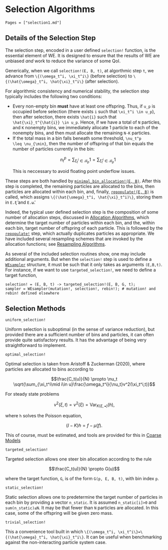 # Selection Algorithms

```@contents
Pages = ["selection1.md"]
```


## Details of the Selection Step
The selection step, encoded in a user defined `selection!` function, is the
essential element of WE.  It is designed to ensure that the results of WE are
unbiased _and_ work to reduce the variance of some QoI.  

Generically, when we call `selection!(E, B, t)`, at algorthmic step `t`, we
advance from ``\{(\omega_t^i, \xi_t^i\}`` (before selection) to
``\{(\hat{\omega}_t^i, \hat{\xi}_t^i\}`` (after selection).  

For algorithmic consistency and numerical stability, the selection step
typically includes the following two conditions:
* Every non-empty bin __must__ have at least one offspring.  Thus, if ``u_p`` is
  occupied before selection (there exists ``i`` such that ``\xi_t^i \in u_p``),
  then after selection, there exists ``\hat{i}`` such that
  ``\hat{\xi}_t^{\hat{i}} \in u_p``.  Hence, if we have a total of ``N``
  particles, and ``K`` nonempty bins, we immediately allocate 1 particle to each
  of the nonempty bins, and then must allocate the remaining ``N-K`` particles.
* If the total mass in a bin falls beneath some threshold, ``\nu_t^p
  \leq \nu_{\min}``, then the number of offspring of that bin equals the number
  of particles currently in the bin:
  ```math
  n_t^p = \sum_{\xi_t^i \in \mathcal{B}_p} 1 = \sum_{\hat{\xi}_t^i \in \mathcal{B}_p}1
  ```
  This is neccessary to avoid floating point underflow issues.
  
These steps are both handled by [`minimal_bin_allocation!(E, B)`](@ref).  After this
step is completed, the remaining  particles are allocated to the bins, then
particles are allocated within each bin, and, finally, [`repopulate!(E, B)`](@ref) is
called, which assigns ``\{(\hat{\omega}_t^i, \hat{\xi}_t^i)\}``, storing them in
`E.ξ̂` and `E.ω̂`.

Indeed, the typical user defined selection step is the composition of some
number of allocation steps, discussed in [Allocation Algorithms](@ref), which determine
the target number of particles within each bin, and the, within each bin, target
number of offspring of each particle.  This is followed by the
[`repopulate!`](@ref) step, which actually duplicates particles as appropriate.
We have included several resampling schemes that are invoked by the allocation
functions; see  [Resampling Algorithms](@ref).

As several of the included selection routines show, one may include additional
arguments.  But when the `selection!` step is used to define a
[`WEsampler`](@ref) structure, it must be such that it only takes as arguments
`(E,B,t)`.  For instance, if we want to use `targeted_selection!`, we need to
define a target function, 
```
selection! = (E, B, t) -> targeted_selection!(E, B, G, t);
sampler = WEsampler(mutation!, selection!, rebin!); # mutation! and rebin! defined elsewhere
```

## Selection Methods

```@docs
uniform_selection!
```
Uniform selection is suboptimal (in the sense of variance reduction), but
provided there are a sufficient number of bins and particles, it can often
provide quite satisfactory results.  It has the advantage of being very
straightforward to implement.  

```@docs
optimal_selection!
```
Optimal selection is taken from Aristoff & Zuckerman (2020), where particles are allocated to bins according to 
```math
\frac{C_t(u)}{N} \propto \nu_t \sqrt{\sum_{\xi_t^i\mid i\in u}\frac{\omega_t^i}{\nu_t}v^2(\xi_t^i,t)}
```
For steady state problems 
```math
v^2(\xi, t) = v^2(\xi) =\mathrm{Var}_{K(\xi,\bullet)}(h),
```
where ``h`` solves the Poisson equation,
```math
(I-K)h = f - \mu(f).
```
This of course, must be estimated, and tools are provided for this in [Coarse Models](@ref)


```@docs
targeted_selection!
```
Targeted selection allows one steer bin allocation according to the rule
```math
\frac{C_t(u)}{N} \propto G(u)
```
where the target function, ``G``, is of the form `G(p, E, B, t)`, with bin index `p`.  


```@docs
static_selection!
```
Static selection allows one to predetermine the target number of particles in
each bin by providing a vector `n_static`.  It is assumed `n_static[i]>0` and
`sum(n_static)≤N`.  It may be that fewer than `N` particles are allocated.  In
this case, some of the offspring will be given zero mass.

```@docs
trivial_selection!
```
This a convenience tool built in which ``\{(\omega_t^i, \xi_t^i\}=\{(\hat{\omega}_t^i, \hat{\xi}_t^i\}``.  It can be useful when benchmarking against the non-interacting particle system case.